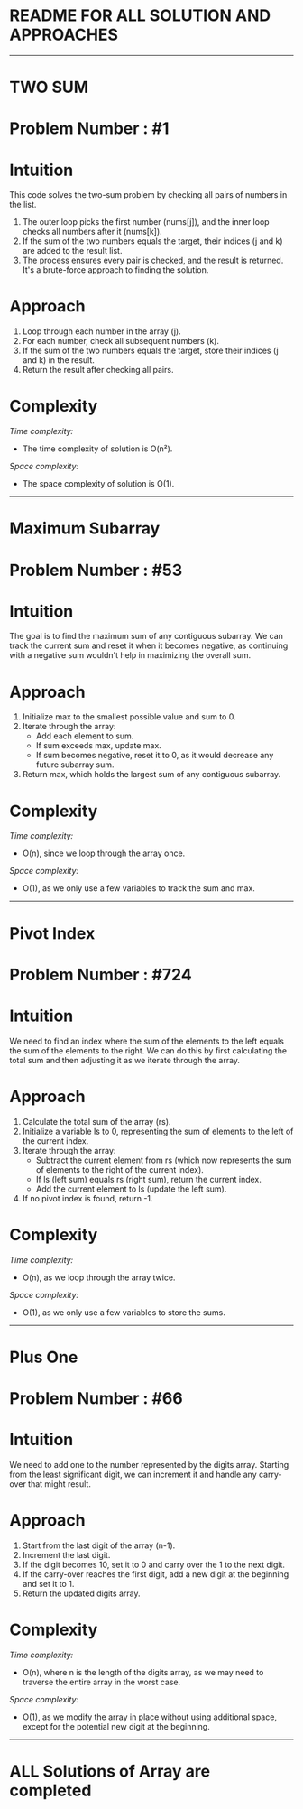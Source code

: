 # README FOR ALL SOLUTION AND APPROACHES 
---

# TWO SUM 
# Problem Number : #1
# Intuition
<!-- Describe your first thoughts on how to solve this problem. -->
This code solves the two-sum problem by checking all pairs of numbers in the list.
1. The outer loop picks the first number (nums[j]), and the inner loop checks all numbers after it (nums[k]).
2. If the sum of the two numbers equals the target, their indices (j and k) are added to the result list.
3. The process ensures every pair is checked, and the result is returned.
It's a brute-force approach to finding the solution.

# Approach
<!-- Describe your approach to solving the problem. -->
1. Loop through each number in the array (j).
2. For each number, check all subsequent numbers (k).
3. If the sum of the two numbers equals the target, store their indices (j and k) in the result.
4. Return the result after checking all pairs.

# Complexity
*Time complexity:*
<!-- Add your time complexity here, e.g. $$O(n)$$ -->
- The time complexity of solution is O(n²).

*Space complexity:*
<!-- Add your space complexity here, e.g. $$O(n)$$ -->
- The space complexity of solution is O(1).

---
# Maximum Subarray 
# Problem Number : #53

# Intuition
<!-- Describe your first thoughts on how to solve this problem. -->
The goal is to find the maximum sum of any contiguous subarray. We can track the current sum and reset it when it becomes negative, as continuing with a negative sum wouldn't help in maximizing the overall sum.


# Approach
<!-- Describe your approach to solving the problem. -->
1. Initialize max to the smallest possible value and sum to 0.
2. Iterate through the array:
    - Add each element to sum.
    - If sum exceeds max, update max.
    - If sum becomes negative, reset it to 0, as it would decrease any future subarray sum.
3. Return max, which holds the largest sum of any contiguous subarray.

# Complexity
*Time complexity:*
<!-- Add your time complexity here, e.g. $$O(n)$$ -->
- O(n), since we loop through the array once.


*Space complexity:*
<!-- Add your space complexity here, e.g. $$O(n)$$ -->
- O(1), as we only use a few variables to track the sum and max.

---

# Pivot Index  
# Problem Number : #724

# Intuition
<!-- Describe your first thoughts on how to solve this problem. -->
We need to find an index where the sum of the elements to the left equals the sum of the elements to the right. We can do this by first calculating the total sum and then adjusting it as we iterate through the array.


# Approach
<!-- Describe your approach to solving the problem. -->
1. Calculate the total sum of the array (rs).
2. Initialize a variable ls to 0, representing the sum of elements to the left of the current index.
3. Iterate through the array:
    - Subtract the current element from rs (which now represents the sum of elements to the right of the current index).
    - If ls (left sum) equals rs (right sum), return the current index.
    - Add the current element to ls (update the left sum).
4. If no pivot index is found, return -1.
   
# Complexity
*Time complexity:*
<!-- Add your time complexity here, e.g. $$O(n)$$ -->
- O(n), as we loop through the array twice.

*Space complexity:*
<!-- Add your space complexity here, e.g. $$O(n)$$ -->
- O(1), as we only use a few variables to store the sums.

---

# Plus One  
# Problem Number : #66

# Intuition
<!-- Describe your first thoughts on how to solve this problem. -->
We need to add one to the number represented by the digits array. Starting from the least significant digit, we can increment it and handle any carry-over that might result.


# Approach
<!-- Describe your approach to solving the problem. -->
1. Start from the last digit of the array (n-1).
2. Increment the last digit.
3. If the digit becomes 10, set it to 0 and carry over the 1 to the next digit.
4. If the carry-over reaches the first digit, add a new digit at the beginning and set it to 1.
5. Return the updated digits array.
   
# Complexity
*Time complexity:*
<!-- Add your time complexity here, e.g. $$O(n)$$ -->
- O(n), where n is the length of the digits array, as we may need to traverse the entire array in the worst case.

*Space complexity:*
<!-- Add your space complexity here, e.g. $$O(n)$$ -->
- O(1), as we modify the array in place without using additional space, except for the potential new digit at the beginning.

---
# ALL Solutions of Array are completed
